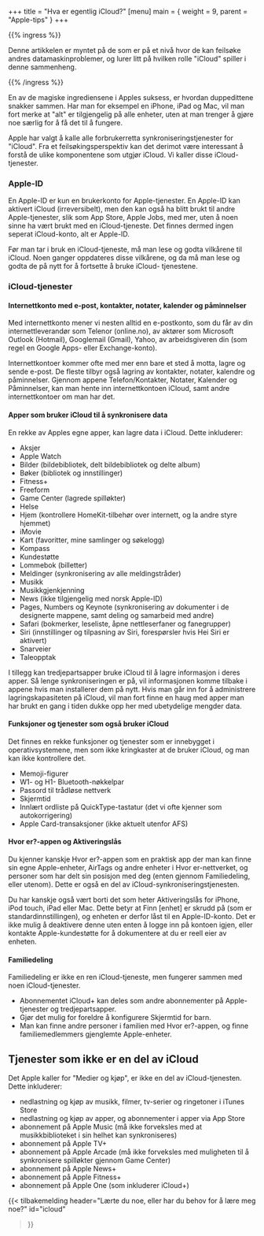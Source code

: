 +++
title = "Hva er egentlig iCloud?"
[menu]
main = { weight = 9, parent = "Apple-tips" }
+++

{{% ingress %}}

Denne artikkelen er myntet på de som er på et nivå hvor de kan feilsøke andres datamaskinproblemer,
og lurer litt på hvilken rolle "iCloud" spiller i denne sammenheng.

{{% /ingress %}}

En av de magiske ingrediensene i Apples suksess, er hvordan duppedittene snakker sammen. Har man
for eksempel en iPhone, iPad og Mac, vil man fort merke at "alt" er tilgjengelig på alle enheter,
uten at man trenger å gjøre noe særlig for å få det til å fungere.

Apple har valgt å kalle alle forbrukerretta synkroniseringstjenester for "iCloud".
Fra et feilsøkingsperspektiv kan det derimot være interessant å forstå de ulike komponentene som
utgjør iCloud. Vi kaller disse iCloud-tjenester.

### Apple-ID

En Apple-ID er kun en brukerkonto for Apple-tjenester. En Apple-ID kan aktivert iCloud
(irreversibelt), men den kan også ha blitt brukt til andre Apple-tjenester, slik som App Store,
Apple Jobs, med mer, uten å noen sinne ha vært brukt med en iCloud-tjeneste. Det finnes dermed ingen
seperat iCloud-konto, alt er Apple-ID.

Før man tar i bruk en iCloud-tjeneste, må man lese og godta vilkårene til iCloud. Noen ganger
oppdateres disse vilkårene, og da må man lese og godta de på nytt for å fortsette å bruke iCloud-
tjenestene.

### iCloud-tjenester

#### Internettkonto med e-post, kontakter, notater, kalender og påminnelser

Med internettkonto mener vi nesten alltid en e-postkonto, som du får av din internettleverandør
som Telenor (online.no), av aktører som Microsoft Outlook (Hotmail), Googlemail (Gmail), Yahoo,
av arbeidsgiveren din (som regel en Google Apps- eller Exchange-konto).

Internettkontoer kommer ofte med mer enn bare et sted å motta, lagre og sende e-post. De fleste
tilbyr også lagring av kontakter, notater, kalendre og påminnelser. Gjennom appene
Telefon/Kontakter, Notater, Kalender og Påminnelser, kan man hente inn internettkontoen iCloud,
samt andre internettkontoer om man har det.

#### Apper som bruker iCloud til å synkronisere data

En rekke av Apples egne apper, kan lagre data i iCloud. Dette inkluderer:

- Aksjer
- Apple Watch
- Bilder (bildebibliotek, delt bildebibliotek og delte album)
- Bøker (bibliotek og innstillinger)
- Fitness+
- Freeform
- Game Center (lagrede spilløkter)
- Helse
- Hjem (kontrollere HomeKit-tilbehør over internett, og la andre styre hjemmet)
- iMovie
- Kart (favoritter, mine samlinger og søkelogg)
- Kompass
- Kundestøtte
- Lommebok (billetter)
- Meldinger (synkronisering av alle meldingstråder)
- Musikk
- Musikkgjenkjenning
- News (ikke tilgjengelig med norsk Apple-ID)
- Pages, Numbers og Keynote (synkronisering av dokumenter i de designerte mappene, samt deling
og samarbeid med andre)
- Safari (bokmerker, leseliste, åpne nettleserfaner og fanegrupper)
- Siri (innstillinger og tilpasning av Siri, forespørsler hvis Hei Siri er aktivert)
- Snarveier
- Taleopptak

I tillegg kan tredjepartsapper bruke iCloud til å lagre informasjon i deres apper. Så lenge
synkroniseringen er på, vil informasjonen komme tilbake i appene hvis man installerer dem på nytt.
Hvis man går inn for å administrere lagringskapasiteten på iCloud, vil man fort finne en haug med
apper man har brukt en gang i tiden dukke opp her med ubetydelige mengder data.

#### Funksjoner og tjenester som også bruker iCloud

Det finnes en rekke funksjoner og tjenester som er innebygget i operativsystemene, men som ikke
kringkaster at de bruker iCloud, og man kan ikke kontrollere det.

- Memoji-figurer
- W1- og H1- Bluetooth-nøkkelpar
- Passord til trådløse nettverk
- Skjermtid
- Innlært ordliste på QuickType-tastatur (det vi ofte kjenner som autokorrigering)
- Apple Card-transaksjoner (ikke aktuelt utenfor AFS)

#### Hvor er?-appen og Aktiveringslås

Du kjenner kanskje Hvor er?-appen som en praktisk app der man kan finne sin egne Apple-enheter,
AirTags og andre enheter i Hvor er-nettverket, og personer som har delt sin posisjon med deg
(enten gjennom Familiedeling, eller utenom).
Dette er også en del av iCloud-synkroniseringstjenesten.

Du har kanskje også vært borti det som heter Aktiveringslås for iPhone, iPod touch, iPad eller Mac.
Dette betyr at Finn [enhet] er skrudd på (som er standardinnstillingen), og enheten er derfor låst
til en Apple-ID-konto. Det er ikke mulig å deaktivere denne uten enten å logge inn på kontoen igjen,
eller kontakte Apple-kundestøtte for å dokumentere at du er reell eier av enheten.

#### Familiedeling

Familiedeling er ikke en ren iCloud-tjeneste, men fungerer sammen med noen iCloud-tjenester.

- Abonnementet iCloud+ kan deles som andre abonnementer på Apple-tjenester og tredjepartsapper.
- Gjør det mulig for foreldre å konfigurere Skjermtid for barn.
- Man kan finne andre personer i familien med Hvor er?-appen, og finne familiemedlemmers gjenglemte
Apple-enheter.

## Tjenester som ikke er en del av iCloud

Det Apple kaller for "Medier og kjøp", er ikke en del av iCloud-tjenesten. Dette inkluderer:

- nedlastning og kjøp av musikk, filmer, tv-serier og ringetoner i iTunes Store
- nedlastning og kjøp av apper, og abonnementer i apper via App Store
- abonnement på Apple Music (må ikke forveksles med at musikkbiblioteket
i sin helhet kan synkroniseres)
- abonnement på Apple TV+
- abonnement på Apple Arcade (må ikke forveksles med muligheten til å synkronisere spilløkter
gjennom Game Center)
- abonnement på Apple News+
- abonnement på Apple Fitness+
- abonnement på Apple One (som inkluderer iCloud+)

{{< tilbakemelding
header="Lærte du noe, eller har du behov for å lære meg noe?"
id="icloud"
>}}
